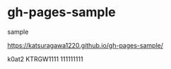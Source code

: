 # gh-pages-sample
sample

https://katsuragawa1220.github.io/gh-pages-sample/

k0at2
KTRGW1111
111111111
